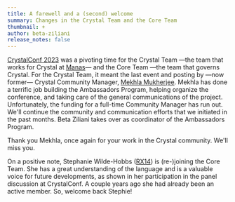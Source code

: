 ```yaml
---
title: A farewell and a (second) welcome
summary: Changes in the Crystal Team and the Core Team
thumbnail: +
author: beta-ziliani
release_notes: false
---
```


[CrystalConf 2023](/events/2023-crystal-berlin) was a pivoting time for the Crystal Team —the team that works for Crystal at [Manas](https://manas.tech/)— and the Core Team —the team that governs Crystal. For the Crystal Team, it meant the last event and posting by —now former— Crystal Community Manager, [Mekhla Mukherjee](https://www.linkedin.com/in/mekhla-mukherjee/). Mekhla has done a terrific job building the Ambassadors Program, helping organize the conference, and taking care of the general communications of the project. Unfortunately, the funding for a full-time Community Manager has run out.
We'll continue the community and communication efforts that we initiated in the past months. Beta Ziliani takes over as coordinator of the Ambassadors Program.

Thank you Mekhla, once again for your work in the Crystal community. We'll miss you.

On a positive note, Stephanie Wilde-Hobbs ([RX14](https://github.com/RX14)) is (re-)joining the Core Team. She has a great understanding of the language and is a valuable voice for future developments, as shown in her participation in the panel discussion at CrystalConf.
A couple years ago she had already been an active member. So, welcome back Stephie!
